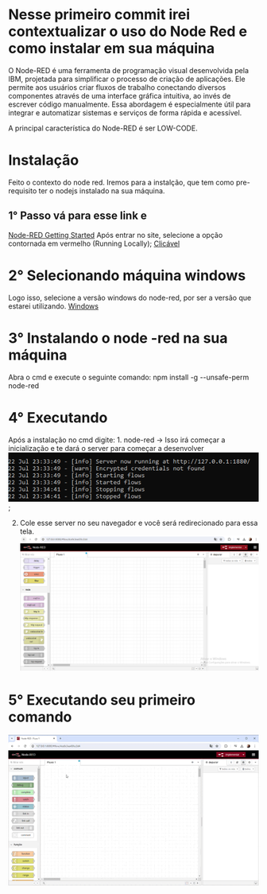 # Nesse primeiro commit irei contextualizar o uso do Node Red e como instalar em sua máquina


O Node-RED é uma ferramenta de programação visual desenvolvida pela IBM, projetada para simplificar o processo de criação de aplicações. Ele permite aos usuários criar fluxos de trabalho conectando diversos componentes através de uma interface gráfica intuitiva, ao invés de escrever código manualmente. Essa abordagem é especialmente útil para integrar e automatizar sistemas e serviços de forma rápida e acessível.

A principal característica do Node-RED é ser LOW-CODE.

# Instalação
Feito o contexto do node red. Iremos para a instalção, que tem como pre-requisito ter o nodejs instalado na sua máquina.
## 1° Passo vá para esse link e 
[Node-RED Getting Started](https://nodered.org/docs/getting-started/)
Após entrar no site, selecione a opção contornada em vermelho (Running Locally);
[Clicável](./src/1.png)

# 2° Selecionando máquina windows
Logo isso, selecione a versão windows do node-red, por ser a versão que estarei utilizando.
[Windows](./src/2.png)

# 3° Instalando o node -red na sua máquina
Abra o cmd e execute o seguinte comando: npm install -g --unsafe-perm node-red

# 4° Executando 
Após a instalação no cmd digite:
    1. node-red -> Isso irá começar a inicialização e te dará o server para começar a desenvolver
    ![Server](./src/server.png);


2. Cole esse server no seu navegador e você será redirecionado para essa tela.![Initial](./src/telaInitial.png
)


# 5° Executando seu primeiro comando
![Server](./src/node.gif)

